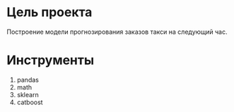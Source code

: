 # Цель проекта #
Построение модели прогнозирования заказов такси на следующий час.

# Инструменты #
1. pandas
2. math
3. sklearn
4. catboost
